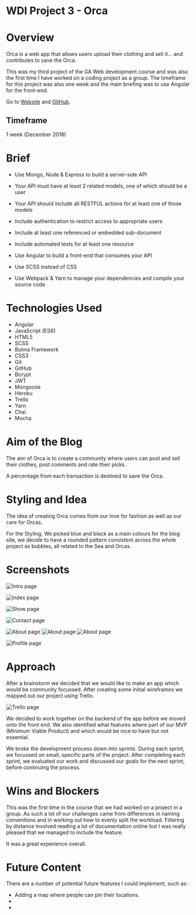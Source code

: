 # WDI Project 3 - Orca


# Overview

Orca is a web app that allows users upload their clothing and sell it... and contributes to save the Orca.

This was my third project of the GA Web development course and was also the first time I have worked on a coding project as a group. The timeframe for this project was also one week and the main briefing was to use Angular for the front-end.

Go to [Website](https://project3-orca.herokuapp.com/) and [GitHub](https://github.com/Rafcoding/wdi-project-3).

## Timeframe

1 week (December 2018)

# Brief

* Use Mongo, Node & Express to build a server-side API

* Your API must have at least 2 related models, one of which should be a user

* Your API should include all RESTFUL actions for at least one of those models

* Include authentication to restrict access to appropriate users

* Include at least one referenced or embedded sub-document

* Include automated tests for at least one resource

* Use Angular to build a front-end that consumes your API

* Use SCSS instead of CSS

* Use Webpack & Yarn to manage your dependencies and compile your source code


# Technologies Used


* Angular
* JavaScript (ES6)
* HTML5
* SCSS
* Bulma Framework
* CSS3
* Git
* GitHub
* Bcrypt
* JWT
* Mongoose
* Heroku
* Trello
* Yarn
* Chai
* Mocha

# Aim of the Blog

The aim of Orca is to create a community where users can post and sell their clothes, post comments and rate their picks.

A percentage from each transaction is destined to save the Orca.

# Styling and Idea

The idea of creating Orca comes from our love for fashion as well as our care for Orcas.

For the Styling, We picked blue and black as a main colours for the blog site, we decide to have a rounded pattern consistent across the whole project as bubbles, all related to the Sea and Orcas.


# Screenshots

![Intro page](src/screenshots/intro.png)

![Index page](src/screenshots/index.png)

![Show page](src/screenshots/show.png)

![Contact page](src/screenshots/contact.png)

![About page](src/screenshots/about.png)
![About page](src/screenshots/about2.png)
![About page](src/screenshots/about3.png)

![Profile page](src/screenshots/profile.png)



# Approach

After a brainstorm we decided that we would like to make an app which would be community focussed. After creating some initial wireframes we mapped out our project using Trello.

![Trello page](src/screenshots/trelloOrca.png)

We decided to work together on the backend of the app before we moved onto the front end. We also identified what features where part of our MVP (Minimum Viable Product) and which would be nice to have but not essential.

We broke the development process down into sprints. During each sprint, we focussed on small, specific parts of the project. After completing each sprint, we evaluated our work and discussed our goals for the next sprint, before continuing the process.

# Wins and Blockers

This was the first time in the course that we had worked on a project in a group. As such a lot of our challenges came from differences in naming conventions and in working out how to evenly split the workload. Filtering by distance involved reading a lot of documentation online but I was really pleased that we managed to include the feature.

It was a great experience overall.

# Future Content

There are a number of potential future features I could implement, such as:

* Adding a map where people can pin their locations.
*
*
